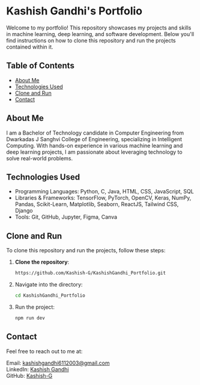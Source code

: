 # Kashish Gandhi's Portfolio

Welcome to my portfolio! This repository showcases my projects and skills in machine learning, deep learning, and software development. Below you'll find instructions on how to clone this repository and run the projects contained within it.

## Table of Contents
- [About Me](#about-me)
- [Technologies Used](#technologies-used)
- [Clone and Run](#clone-and-run)
- [Contact](#contact)

## About Me
I am a Bachelor of Technology candidate in Computer Engineering from Dwarkadas J Sanghvi College of Engineering, specializing in Intelligent Computing. With hands-on experience in various machine learning and deep learning projects, I am passionate about leveraging technology to solve real-world problems.

## Technologies Used
- Programming Languages: Python, C, Java, HTML, CSS, JavaScript, SQL
- Libraries & Frameworks: TensorFlow, PyTorch, OpenCV, Keras, NumPy, Pandas, Scikit-Learn, Matplotlib, Seaborn, ReactJS, Tailwind CSS, Django
- Tools: Git, GitHub, Jupyter, Figma, Canva

## Clone and Run
To clone this repository and run the projects, follow these steps:

1. **Clone the repository**:
   ```bash
   https://github.com/Kashish-G/KashishGandhi_Portfolio.git
   ```
2. Navigate into the directory:
   ```bash
   cd KashishGandhi_Portfolio
   ```
3. Run the project:
   ```bash
   npm run dev
   ```
## Contact
Feel free to reach out to me at:

Email: kashishgandhi6112003@gmail.com<br>
LinkedIn: [Kashish Gandhi](https://www.linkedin.com/in/kashishpgandhi/)<br>
GitHub: [Kashish-G](https://github.com/Kashish-G)

